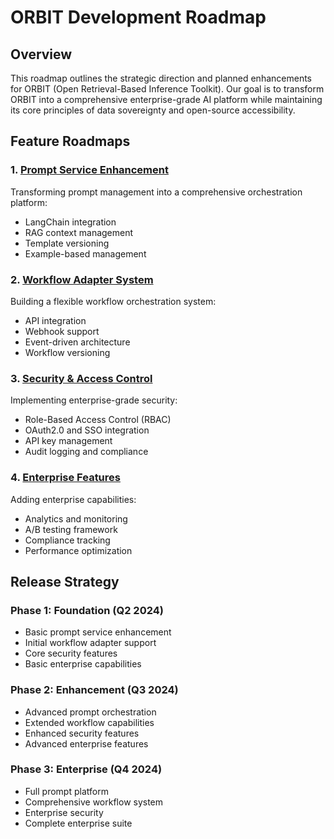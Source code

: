 # ORBIT Development Roadmap

## Overview

This roadmap outlines the strategic direction and planned enhancements for ORBIT (Open Retrieval-Based Inference Toolkit). Our goal is to transform ORBIT into a comprehensive enterprise-grade AI platform while maintaining its core principles of data sovereignty and open-source accessibility.

## Feature Roadmaps

### 1. [Prompt Service Enhancement](prompt-service.md)
Transforming prompt management into a comprehensive orchestration platform:
- LangChain integration
- RAG context management
- Template versioning
- Example-based management

### 2. [Workflow Adapter System](workflow-adapter.md)
Building a flexible workflow orchestration system:
- API integration
- Webhook support
- Event-driven architecture
- Workflow versioning

### 3. [Security & Access Control](security-access.md)
Implementing enterprise-grade security:
- Role-Based Access Control (RBAC)
- OAuth2.0 and SSO integration
- API key management
- Audit logging and compliance

### 4. [Enterprise Features](enterprise-features.md)
Adding enterprise capabilities:
- Analytics and monitoring
- A/B testing framework
- Compliance tracking
- Performance optimization

## Release Strategy

### Phase 1: Foundation (Q2 2024)
- Basic prompt service enhancement
- Initial workflow adapter support
- Core security features
- Basic enterprise capabilities

### Phase 2: Enhancement (Q3 2024)
- Advanced prompt orchestration
- Extended workflow capabilities
- Enhanced security features
- Advanced enterprise features

### Phase 3: Enterprise (Q4 2024)
- Full prompt platform
- Comprehensive workflow system
- Enterprise security
- Complete enterprise suite

